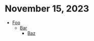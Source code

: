 # November 15, 2023

- [Foo](https://foo.com)
  - [Bar](https://bar.com)
    - [Baz](https://baz.com)
